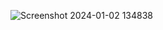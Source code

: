 ![Screenshot 2024-01-02 134838](https://github.com/vaishnav221/React_IRC/assets/125110174/f8f65630-3e9a-4b4e-ab2a-7916d314d9c8)
